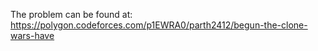 The problem can be found at: https://polygon.codeforces.com/p1EWRA0/parth2412/begun-the-clone-wars-have